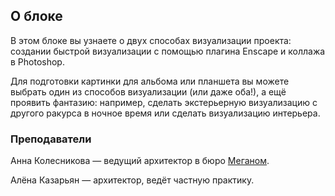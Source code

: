 ## О блоке

В этом блоке вы узнаете о двух способах визуализации проекта: создании быстрой визуализации с помощью плагина Enscape и коллажа в Photoshop.

Для подготовки картинки для альбома или планшета вы можете выбрать один из способов визуализации (или даже оба!), а ещё проявить фантазию: например, сделать экстерьерную визуализацию с другого ракурса в ночное время или сделать визуализацию интерьера.

### Преподаватели

Анна Колесникова — ведущий архитектор в бюро [Меганом](https://meganom.moscow/ru/).

Алёна Казарьян — архитектор, ведёт частную практику. 